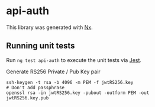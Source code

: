 # api-auth

This library was generated with [Nx](https://nx.dev).

## Running unit tests

Run `ng test api-auth` to execute the unit tests via [Jest](https://jestjs.io).

Generate RS256 Private / Pub Key pair

```
ssh-keygen -t rsa -b 4096 -m PEM -f jwtRS256.key
# Don't add passphrase
openssl rsa -in jwtRS256.key -pubout -outform PEM -out jwtRS256.key.pub
```
